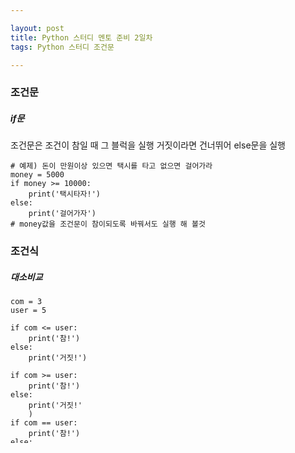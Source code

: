 ```yaml
---

layout: post
title: Python 스터디 멘토 준비 2일차
tags: Python 스터디 조건문

---
```


### 조건문<br/>
##### if문<br/>

조건문은 조건이 참일 때 그 블럭을 실행
거짓이라면 건너뛰어 else문을 실행
```
# 예제) 돈이 만원이상 있으면 택시를 타고 없으면 걸어가라
money = 5000
if money >= 10000:
	print('택시타자!')
else:
	print('걸어가자')
# money값을 조건문이 참이되도록 바꿔서도 실행 해 볼것
```

### 조건식<br/>
##### 대소비교<br/>
```
com = 3
user = 5

if com <= user:
	print('참!')
else:
	print('거짓!')
	
if com >= user:
	print('참!')
else:
	print('거짓!'
	)
if com == user:
	print('참!')
else:
	print('거짓!')
	
if com != user:
	print('참!')
else:
	print('거짓!')
	
# if com = user:
#	print('오류!')
# 이 연산은 오류! 등호 하나는 '대입'을 뜻한다.
```
항상 등호(=)는 부호 뒤에!<br/>

##### boolean연산<br/>

AND|True|False
---|----|-----
True|True|False
False|False|False

OR|True|False
--|----|-----
True|True|True
False|Ture|False
```
>>NOT True
False
>>NOT False
True
```
<br/><br/>
### 블럭<br/>
```
if True:					#여기서부터
	print('블럭1')
    
    if True:
       	print('블럭1-1')
        
    print('블럭1 끝')		#여기까지가 한 블럭
    
#여기부터는 블럭 밖
print('블럭 끝')

#블럭2시작
if False:
	print('블럭2')
	
    if True:
    	print('블럭2-1')
    
    print('블럭2 끝')

print('블럭 끝')
```
블럭1에서 처음 if문이 시작되고 들여쓰기가 끝나는지점까지가 한 블럭
블럭2에서는 블럭 2-1 조건식이 참이라도 블럭2의 조건식이 거짓이므로 if문 안으로 들어가지 못함 -> 출력되지 않음<br/><br/>
### if else
```
if apple == banana:
	print('갯수 동일!')
else:
	print('갯수 다름!')
```
if else문은 if문이 참이면 if문 안에 코드만 실행되고 만약 if문이 거짓일 때 else문 코드가 실행됨

```
if apple == banana:
	print('갯수 동일!')
elif apple < banana:
	print('바나나가 더 많음!')
else
	print('사과가 더 많음!')
```
elif는 else와 if를 합친것으로 조건이 맍지 않는 경우 다른 경우를 검사하기 위해 사용
if문이 거짓일 때 elif문 조건식을 검사
가독성을 위해 if else를 여러개 쓰는것보다 if elif else를 쓰는게 좋음
